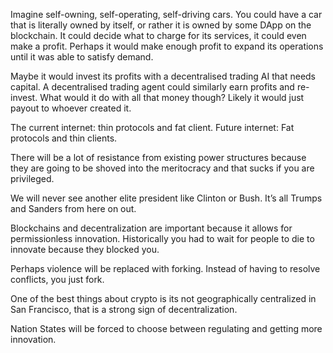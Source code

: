 Imagine self-owning, self-operating, self-driving cars. You could have a car that is literally owned by itself, or rather it is owned by some DApp on the blockchain. It could decide what to charge for its services, it could even make a profit. Perhaps it would make enough profit to expand its operations until it was able to satisfy demand. 

Maybe it would invest its profits with a decentralised trading AI that needs capital. A decentralised trading agent could similarly earn profits and re-invest. What would it do with all that money though? Likely it would just payout to whoever created it.

The current internet: thin protocols and fat client.
Future internet: Fat protocols and thin clients. 

There will be a lot of resistance from existing power structures because they are going to be shoved into the meritocracy and that sucks if you are privileged.

We will never see another elite president like Clinton or Bush. It’s all Trumps and Sanders from here on out.

Blockchains and decentralization are important because it allows for permissionless innovation. Historically you had to wait for people to die to innovate because they blocked you.

Perhaps violence will be replaced with forking. Instead of having to resolve conflicts, you just fork.

One of the best things about crypto is its not geographically centralized in San Francisco, that is a strong sign of decentralization.

Nation States will be forced to choose between regulating and getting more innovation.